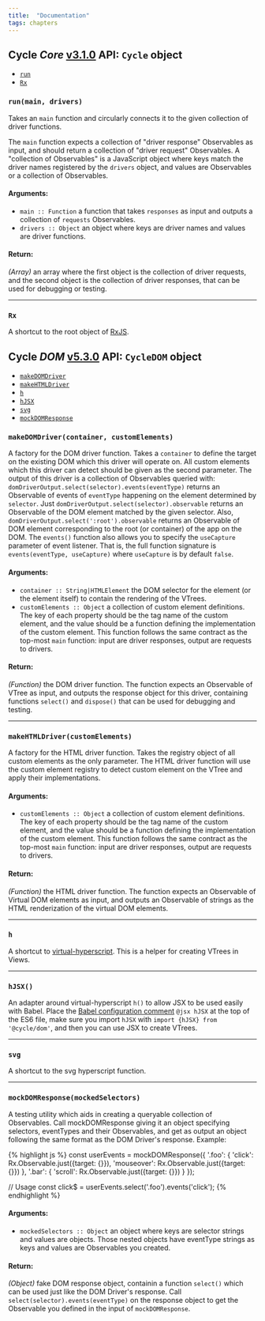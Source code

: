```yaml
---
title:  "Documentation"
tags: chapters
---
```


## Cycle *Core* [v3.1.0](https://github.com/cyclejs/cycle-core/releases/tag/v1.0.1) API: `Cycle` object

- [`run`](#run)
- [`Rx`](#Rx)

### <a id="run"></a> `run(main, drivers)`

Takes an `main` function and circularly connects it to the given collection
of driver functions.

The `main` function expects a collection of "driver response" Observables
as input, and should return a collection of "driver request" Observables.
A "collection of Observables" is a JavaScript object where
keys match the driver names registered by the `drivers` object, and values
are Observables or a collection of Observables.

#### Arguments:

- `main :: Function` a function that takes `responses` as input and outputs a collection of `requests` Observables.
- `drivers :: Object` an object where keys are driver names and values are driver functions.

#### Return:

*(Array)* an array where the first object is the collection of driver requests, and the second object is the collection of driver responses, that
can be used for debugging or testing.

- - -

### <a id="Rx"></a> `Rx`

A shortcut to the root object of
[RxJS](https://github.com/Reactive-Extensions/RxJS).

## Cycle *DOM* [v5.3.0](https://github.com/cyclejs/cycle-dom/releases/tag/v5.3.0) API: `CycleDOM` object

- [`makeDOMDriver`](#makeDOMDriver)
- [`makeHTMLDriver`](#makeHTMLDriver)
- [`h`](#h)
- [`hJSX`](#hJSX)
- [`svg`](#svg)
- [`mockDOMResponse`](#mockDOMResponse)

### <a id="makeDOMDriver"></a> `makeDOMDriver(container, customElements)`

A factory for the DOM driver function. Takes a `container` to define the
target on the existing DOM which this driver will operate on. All custom
elements which this driver can detect should be given as the second
parameter. The output of this driver is a collection of Observables queried
with: `domDriverOutput.select(selector).events(eventType)` returns an
Observable of events of `eventType` happening on the element determined by
`selector`. Just `domDriverOutput.select(selector).observable` returns
an Observable of the DOM element matched by the given selector. Also,
`domDriverOutput.select(':root').observable` returns an Observable of
DOM element corresponding to the root (or container) of the app on the DOM.
The `events()` function also allows you to specify the `useCapture`
parameter of event listener. That is, the full function signature is
`events(eventType, useCapture)` where `useCapture` is by default `false`.

#### Arguments:

- `container :: String|HTMLElement` the DOM selector for the element (or the element itself) to contain the rendering of the VTrees.
- `customElements :: Object` a collection of custom element definitions. The key of each property should be the tag name of the custom element, and
the value should be a function defining the implementation of the custom
element. This function follows the same contract as the top-most `main`
function: input are driver responses, output are requests to drivers.

#### Return:

*(Function)* the DOM driver function. The function expects an Observable of VTree as input, and outputs the response object for this
driver, containing functions `select()` and `dispose()` that can be used
for debugging and testing.

- - -

### <a id="makeHTMLDriver"></a> `makeHTMLDriver(customElements)`

A factory for the HTML driver function. Takes the registry object of all
custom elements as the only parameter. The HTML driver function will use
the custom element registry to detect custom element on the VTree and apply
their implementations.

#### Arguments:

- `customElements :: Object` a collection of custom element definitions. The key of each property should be the tag name of the custom element, and
the value should be a function defining the implementation of the custom
element. This function follows the same contract as the top-most `main`
function: input are driver responses, output are requests to drivers.

#### Return:

*(Function)* the HTML driver function. The function expects an Observable of Virtual DOM elements as input, and outputs an Observable of
strings as the HTML renderization of the virtual DOM elements.

- - -

### <a id="h"></a> `h`

A shortcut to [virtual-hyperscript](
https://github.com/Matt-Esch/virtual-dom/tree/master/virtual-hyperscript).
This is a helper for creating VTrees in Views.

- - -

### <a id="hJSX"></a> `hJSX()`

An adapter around virtual-hyperscript `h()` to allow JSX to be used easily
with Babel. Place the [Babel configuration comment](
http://babeljs.io/docs/advanced/transformers/other/react/) `@jsx hJSX` at
the top of the ES6 file, make sure you import `hJSX` with
`import {hJSX} from '@cycle/dom'`, and then you can use JSX to create
VTrees.

- - -

### <a id="svg"></a> `svg`

A shortcut to the svg hyperscript function.

- - -

### <a id="mockDOMResponse"></a> `mockDOMResponse(mockedSelectors)`

A testing utility which aids in creating a queryable collection of
Observables. Call mockDOMResponse giving it an object specifying selectors,
eventTypes and their Observables, and get as output an object following the
same format as the DOM Driver's response. Example:

{% highlight js %}
const userEvents = mockDOMResponse({
  '.foo': {
    'click': Rx.Observable.just({target: {}}),
    'mouseover': Rx.Observable.just({target: {}})
  },
  '.bar': {
    'scroll': Rx.Observable.just({target: {}})
  }
});

// Usage
const click$ = userEvents.select('.foo').events('click');
{% endhighlight %}

#### Arguments:

- `mockedSelectors :: Object` an object where keys are selector strings and values are objects. Those nested objects have eventType strings as keys
and values are Observables you created.

#### Return:

*(Object)* fake DOM response object, containin a function `select()` which can be used just like the DOM Driver's response. Call
`select(selector).events(eventType)` on the response object to get the
Observable you defined in the input of `mockDOMResponse`.
